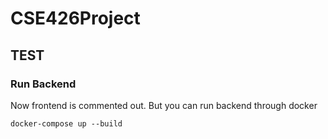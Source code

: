 # CSE426Project
## TEST
### Run Backend
Now frontend is commented out.
But you can run backend through docker
```
docker-compose up --build
```